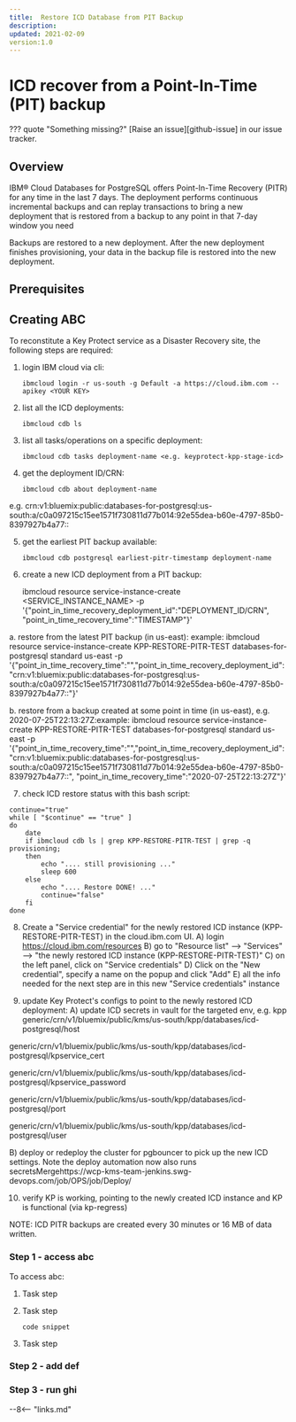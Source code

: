```yaml
---
title:  Restore ICD Database from PIT Backup
description:
updated: 2021-02-09
version:1.0
---
```


# ICD recover from a Point-In-Time (PIT) backup

??? quote "Something missing?"
    [Raise an issue][github-issue] in our issue tracker.

## Overview

<!-- Add contextual or background information. -->
IBM® Cloud Databases for PostgreSQL offers Point-In-Time Recovery (PITR) for any time in the last 7 days. The deployment performs continuous incremental backups and can replay transactions to bring a new deployment that is restored from a backup to any point in that 7-day window you need

Backups are restored to a new deployment. After the new deployment finishes provisioning, your data in the backup file is restored into the new deployment.

## Prerequisites

<!-- List prerequisites (if any). -->

## Creating ABC

<!-- If your runbook involves task-steps, you can organize your document by
    highlighting the major steps (Step 1, Step 2), and then including sub-steps
    within each section.
-->
To reconstitute a Key Protect service as a Disaster Recovery site, the following
steps are required:

1.  login IBM cloud via cli:
    ```text
    ibmcloud login -r us-south -g Default -a https://cloud.ibm.com --apikey <YOUR KEY>
    ```

2.  list all the ICD deployments:
    ```text
    ibmcloud cdb ls
    ```

3.  list all tasks/operations on a specific deployment:
    ```text
    ibmcloud cdb tasks deployment-name <e.g. keyprotect-kpp-stage-icd>
    ```

4.  get the deployment ID/CRN:
    ```text
    ibmcloud cdb about deployment-name 
    ```
e.g. crn:v1:bluemix:public:databases-for-postgresql:us-south:a/c0a097215c15ee1571f730811d77b014:92e55dea-b60e-4797-85b0-8397927b4a77::

5.  get the earliest PIT backup available:
    ```text
    ibmcloud cdb postgresql earliest-pitr-timestamp deployment-name
    ```

6.  create a new ICD deployment from a PIT backup:
    
    ibmcloud resource service-instance-create <SERVICE_INSTANCE_NAME> <service-id> <region> -p '{"point_in_time_recovery_deployment_id":"DEPLOYMENT_ID/CRN", "point_in_time_recovery_time":"TIMESTAMP"}'

a. restore from the latest PIT backup (in us-east):
example: ibmcloud resource service-instance-create KPP-RESTORE-PITR-TEST databases-for-postgresql standard us-east -p 
'{"point_in_time_recovery_time":"","point_in_time_recovery_deployment_id":"crn:v1:bluemix:public:databases-for-postgresql:us-south:a/c0a097215c15ee1571f730811d77b014:92e55dea-b60e-4797-85b0-8397927b4a77::"}'

b. restore from a backup created at some point in time (in us-east), e.g. 2020-07-25T22:13:27Z:example: ibmcloud resource service-instance-create KPP-RESTORE-PITR-TEST databases-for-postgresql standard us-east -p '{"point_in_time_recovery_time":"","point_in_time_recovery_deployment_id":"crn:v1:bluemix:public:databases-for-postgresql:us-south:a/c0a097215c15ee1571f730811d77b014:92e55dea-b60e-4797-85b0-8397927b4a77::", "point_in_time_recovery_time":"2020-07-25T22:13:27Z"}'

7.  check ICD restore status with this bash script:
```
continue="true"
while [ "$continue" == "true" ]
do
    date 
    if ibmcloud cdb ls | grep KPP-RESTORE-PITR-TEST | grep -q provisioning;
    then 
        echo ".... still provisioning ..."
        sleep 600
    else
        echo ".... Restore DONE! ..." 
        continue="false"
    fi
done
```


8.  Create a "Service credential" for the newly restored ICD instance (KPP-RESTORE-PITR-TEST) in the cloud.ibm.com UI.
A) login https://cloud.ibm.com/resources
B) go to "Resource list" --> "Services" --> "the newly restored ICD instance (KPP-RESTORE-PITR-TEST)"
C) on the left panel, click on "Service credentials"
D) Click on the "New credential", specify a name on the popup and click "Add"
E) all the info needed for the next step are in this new "Service credentials" instance


9.  update Key Protect's configs to point to the newly restored ICD deployment:
A) update ICD secrets in vault for the targeted env, 
e.g. kpp
generic/crn/v1/bluemix/public/kms/us-south/kpp/databases/icd-postgresql/host

generic/crn/v1/bluemix/public/kms/us-south/kpp/databases/icd-postgresql/kpservice_cert

generic/crn/v1/bluemix/public/kms/us-south/kpp/databases/icd-postgresql/kpservice_password

generic/crn/v1/bluemix/public/kms/us-south/kpp/databases/icd-postgresql/port

generic/crn/v1/bluemix/public/kms/us-south/kpp/databases/icd-postgresql/user

B) deploy or redeploy the cluster for pgbouncer to pick up the new ICD settings.  Note the deploy automation now also runs secretsMergehttps://wcp-kms-team-jenkins.swg-devops.com/job/OPS/job/Deploy/

10.  verify KP is working, pointing to the newly created ICD instance and KP is functional (via kp-regress)

NOTE: ICD PITR backups are created every 30 minutes or 16 MB of data written.


### Step 1 - access abc

To access abc:

1.  Task step

2.  Task step

    ```text
    code snippet
    ```

3.  Task step

### Step 2 - add def

### Step 3 - run ghi

<!-- DO NOT REMOVE -->

--8<-- "links.md"
